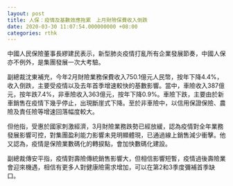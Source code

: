 ```yaml
---
layout: post
title: 人保：疫情及基數效應拖累　上月財險保費收入倒跌
date: 2020-03-30 11:07:54.000000000 +08:00
categories: rthk
---
```


中國人民保險董事長繆建民表示，新型肺炎疫情打亂所有企業發展節奏，中國人保亦不例外，是集團發展一次大考驗。

副總裁沈東補充，今年2月財險業務保費收入750.1億元人民幣，按年下降4.4%，收入倒跌，主要受疫情以及去年首季增速較快的基數影響。當中，車險收入387億元，按年跌7.4%，非車險收入363億元，按年下降0.9%。車險下跌，主要由於新車銷售在疫情下幾乎停止，出現斷崖式下降。至於非車險中，以信用保證保險、農險及責任險等增速回落幅度較大。

但他指，受惠於國家刺激經濟，3月財險業務跌勢已經放緩，認為疫情對全年業務發展影響可控，對集團盈利能力影響未見明顯體現，已通過線上銷售減少衝擊。他又認為，疫情是保險業數碼化的轉捩點，會加快數碼化建設。

副總裁傳安平指，疫情對壽險傳統銷售影響大，但相信影響短暫，疫情過後壽險業會迎來機遇，相信有更多人對健康險需求增加，可以在第2和3季度彌補首季缺口。
